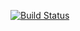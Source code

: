 [![Build Status](https://travis-ci.org/ceh014/Project110.svg?branch=master)](https://travis-ci.org/ceh014/Project110)
